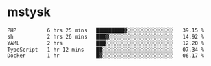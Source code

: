 # mstysk

<!--START_SECTION:waka-->

```txt
PHP          6 hrs 25 mins   █████████▓░░░░░░░░░░░░░░░   39.15 %
sh           2 hrs 26 mins   ███▓░░░░░░░░░░░░░░░░░░░░░   14.92 %
YAML         2 hrs           ███░░░░░░░░░░░░░░░░░░░░░░   12.20 %
TypeScript   1 hr 12 mins    ██░░░░░░░░░░░░░░░░░░░░░░░   07.34 %
Docker       1 hr            █▓░░░░░░░░░░░░░░░░░░░░░░░   06.17 %
```

<!--END_SECTION:waka-->
